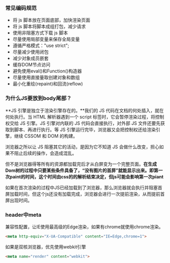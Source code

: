 ### 常见编码规范

 - 将 js 脚本放在页面底部，加快渲染页面
 - 将 js 脚本将脚本成组打包，减少请求
 - 使用非阻塞方式下载 js 脚本
 - 尽量使用局部变量来保存全局变量
 - 遵循严格模式："use strict";
 - 尽量减少使用闭包
 - 减少对象成员嵌套
 - 缓存DOM节点访问
 - 避免使用eval()和Function()构造器
 - 尽量使用直接量取创建对象和数组
 - 最小化重绘(repaint)和回流(reflow)


### 为什么JS要放到body尾部？
**JS 引擎是独立于渲染引擎存在的。**我们的 JS 代码在文档的何处插入，就在何处执行。当 HTML 解析器遇到一个 script 标签时，它会暂停渲染过程，将控制权交给 JS 引擎。JS 引擎对内联的 JS 代码会直接执行，对外部 JS 文件还要先获取到脚本、再进行执行。等 JS 引擎运行完毕，浏览器又会把控制权还给渲染引擎，继续 CSSOM 和 DOM 的构建。

浏览器之所以让 JS 阻塞其它的活动，是因为它不知道 JS 会做什么改变，担心如果不阻止后续的操作，会造成混乱。

但不是浏览器得等所有的资源都加载完后才从白屏变为一个完整页面。**在生成Dom树的过程中只要某些条件具备了，“没有图片的首屏”就能显示出来。即第一次paint的时间，这个时间由css的的解析结束决定，但js可能会影响第一次piant**

如果在首次渲染的过程中JS已经加载到了浏览器，那么浏览器就会执行并阻塞首屏加载时间，但这个js还没有加载完成，浏览器会进行一次提前渲染，从而提前首屏出现时间。


### header中meta

兼容性配置，让IE使用最高级的Edge渲染，如果有chrome就使用chrome渲染。
```html
<meta http-equiv="X-UA-Compatible" content="IE=Edge,chrome=1">
```

如果是双核浏览器，优先使用webkit引擎
```html 
<meta name="render" content="webkit">
```
